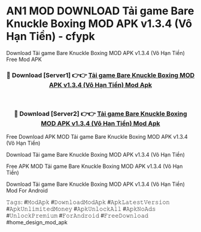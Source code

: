 # AN1 MOD DOWNLOAD Tải game Bare Knuckle Boxing MOD APK v1.3.4 (Vô Hạn Tiền) - cfypk
Download Tải game Bare Knuckle Boxing MOD APK v1.3.4 (Vô Hạn Tiền) Free Mod APK

<div align="center">
<h3>🔴 Download [Server1] 👉👉 <a href="https://apk-comot.site?title=Tải_game_Bare_Knuckle_Boxing_MOD_APK_v1.3.4_(Vô_Hạn_Tiền)">Tải game Bare Knuckle Boxing MOD APK v1.3.4 (Vô Hạn Tiền) Mod Apk</a></h3><br>

<h3>🔴 Download [Server2] 👉👉 <a href="https://apk-comot.site?title=Tải_game_Bare_Knuckle_Boxing_MOD_APK_v1.3.4_(Vô_Hạn_Tiền)">Tải game Bare Knuckle Boxing MOD APK v1.3.4 (Vô Hạn Tiền) Mod Apk</a></h3>
</div>


Free Download APK MOD Tải game Bare Knuckle Boxing MOD APK v1.3.4 (Vô Hạn Tiền)

Download Tải game Bare Knuckle Boxing MOD APK v1.3.4 (Vô Hạn Tiền) 

Free APK MOD Tải game Bare Knuckle Boxing MOD APK v1.3.4 (Vô Hạn Tiền) 

Download Tải game Bare Knuckle Boxing MOD APK v1.3.4 (Vô Hạn Tiền) Mod For Android

𝚃𝚊𝚐𝚜: #𝙼𝚘𝚍𝙰𝚙𝚔 #𝙳𝚘𝚠𝚗𝚕𝚘𝚊𝚍𝙼𝚘𝚍𝙰𝚙𝚔 #𝙰𝚙𝚔𝙻𝚊𝚝𝚎𝚜𝚝𝚅𝚎𝚛𝚜𝚒𝚘𝚗 #𝙰𝚙𝚔𝚄𝚗𝚕𝚒𝚖𝚒𝚝𝚎𝚍𝙼𝚘𝚗𝚎𝚢 #𝙰𝚙𝚔𝚄𝚗𝚕𝚘𝚌𝚔𝙰𝚕𝚕 #𝙰𝚙𝚔𝙽𝚘𝙰𝚍𝚜 #𝚄𝚗𝚕𝚘𝚌𝚔𝙿𝚛𝚎𝚖𝚒𝚞𝚖 #𝙵𝚘𝚛𝙰𝚗𝚍𝚛𝚘𝚒𝚍 #𝙵𝚛𝚎𝚎𝙳𝚘𝚠𝚗𝚕𝚘𝚊𝚍 #home_design_mod_apk